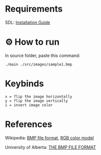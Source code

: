 # Requirements
  SDL: [Installation Guide](https://wiki.libsdl.org/SDL2/Installation)

# ⚙️ How to run
  In source folder, paste this command:
  ```
  ./main ./src/images/sample1.bmp
  ```
# Keybinds
  ```
  x = flip the image horizontally
  y = flip the image vertically
  i = invert image color
  ```

# References
  Wikipedia: [BMP file format](https://en.wikipedia.org/wiki/BMP_file_format), [RGB color model](https://en.wikipedia.org/wiki/RGB_color_model)
  
  University of Alberta: [THE BMP FILE FORMAT](https://www.ece.ualberta.ca/~elliott/ee552/studentAppNotes/2003_w/misc/bmp_file_format/bmp_file_format.htm)
